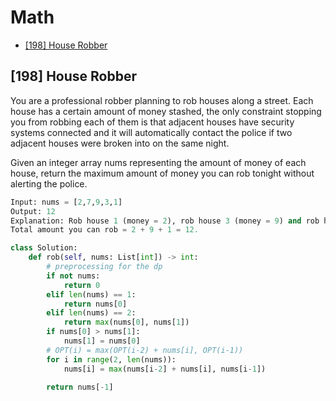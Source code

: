 # Math

* [[198] House Robber]()




## **[198] House Robber**

You are a professional robber planning to rob houses along a street. Each house has a certain amount of money stashed, the only constraint stopping you from robbing each of them is that adjacent houses have security systems connected and it will automatically contact the police if two adjacent houses were broken into on the same night.

Given an integer array nums representing the amount of money of each house, return the maximum amount of money you can rob tonight without alerting the police.

```python
Input: nums = [2,7,9,3,1]
Output: 12
Explanation: Rob house 1 (money = 2), rob house 3 (money = 9) and rob house 5 (money = 1).
Total amount you can rob = 2 + 9 + 1 = 12.
```

```python
class Solution:
    def rob(self, nums: List[int]) -> int:
        # preprocessing for the dp
        if not nums:
            return 0
        elif len(nums) == 1:
            return nums[0]
        elif len(nums) == 2:
            return max(nums[0], nums[1])
        if nums[0] > nums[1]:
            nums[1] = nums[0]
        # OPT(i) = max(OPT(i-2) + nums[i], OPT(i-1))
        for i in range(2, len(nums)):
            nums[i] = max(nums[i-2] + nums[i], nums[i-1])

        return nums[-1]
```